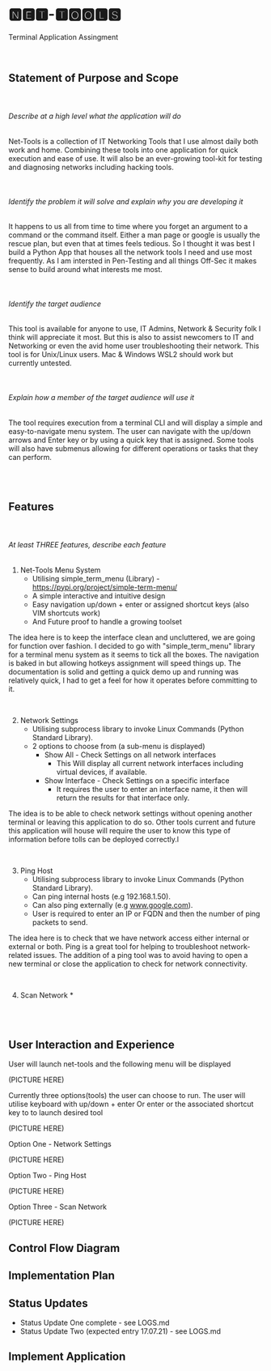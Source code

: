 # 🅽🅴🆃-🆃🅾🅾🅻🆂

Terminal Application Assingment

<br />


## Statement of Purpose and Scope

<br />

###### Describe at a high level what the application will do
Net-Tools is a collection of IT Networking Tools that I use almost daily both work and home. 
Combining these tools into one application for quick execution and ease of use.
It will also be an ever-growing tool-kit for testing and diagnosing networks including hacking tools.

<br />

###### Identify the problem it will solve and explain why you are developing it
It happens to us all from time to time where you forget an argument to a command or the command itself.
Either a man page or google is usually the rescue plan, but even that at times feels tedious.
So I thought it was best I build a Python App that houses all the network tools I need and use most frequently.
As I am intersted in Pen-Testing and all things Off-Sec it makes sense to build around what interests me most.

<br />

###### Identify the target audience
This tool is available for anyone to use, IT Admins, Network & Security folk I think will appreciate it most.
But this is also to assist newcomers to IT and Networking or even the avid home user troubleshooting their network.
This tool is for Unix/Linux users.
Mac & Windows WSL2 should work but currently untested.

<br />

###### Explain how a member of the target audience will use it
The tool requires execution from a terminal CLI and will display a simple and easy-to-navigate menu system.
The user can navigate with the up/down arrows and Enter key or by using a quick key that is assigned.
Some tools will also have submenus allowing for different operations or tasks that they can perform.

<br />
<br />

## Features

<br />

###### At least THREE features, describe each feature

1. Net-Tools Menu System
    - Utilising simple_term_menu (Library)  - https://pypi.org/project/simple-term-menu/
    - A simple interactive and intuitive design
    - Easy navigation up/down + enter or assigned shortcut keys (also VIM shortcuts work)
    - And Future proof to handle a growing toolset

The idea here is to keep the interface clean and uncluttered, we are going for function over fashion.
I decided to go with "simple_term_menu" library for a terminal menu system as it seems to tick all the boxes.
The navigation is baked in but allowing hotkeys assignment will speed things up.
The documentation is solid and getting a quick demo up and running was relatively quick, I had to get a feel for how it operates before committing to it.
   
<br />

2. Network Settings
    - Utilising subprocess library to invoke Linux Commands (Python Standard Library).
    - 2 options to choose from (a sub-menu is displayed)
        - Show All - Check Settings on all network interfaces
            - This Will display all current network interfaces including virtual devices, if available.
        - Show Interface - Check Settings on a specific interface
            - It requires the user to enter an interface name, it then will return the results for that interface only.

The idea is to be able to check network settings without opening another terminal or leaving this application to do so.
Other tools current and future this application will house will require the user to know this type of information before tolls can be deployed correctly.l

<br />

3. Ping Host
    - Utilising subprocess library to invoke Linux Commands (Python Standard Library).
    - Can ping internal hosts (e.g 192.168.1.50).
    - Can also ping externally (e.g www.google.com).
    - User is required to enter an IP or FQDN and then the number of ping packets to send.

The idea here is to check that we have network access either internal or external or both.
Ping is a great tool for helping to troubleshoot network-related issues.
The addition of a ping tool was to avoid having to open a new terminal or close the application to check for network connectivity.

<br />

4. Scan Network
    *

<br />
<br />

## User Interaction and Experience

User will launch net-tools and the following menu will be displayed

(PICTURE HERE)

Currently three options(tools) the user can choose to run.
The user will utilise keyboard with up/down + enter 
Or enter or the associated shortcut key to to launch desired tool

(PICTURE HERE)

Option One - Network Settings

(PICTURE HERE)

Option Two - Ping Host

(PICTURE HERE)

Option Three - Scan Network

(PICTURE HERE)


## Control Flow Diagram

## Implementation Plan

## Status Updates

- Status Update One complete - see LOGS.md
- Status Update Two (expected entry 17.07.21) - see LOGS.md

## Implement Application

## 